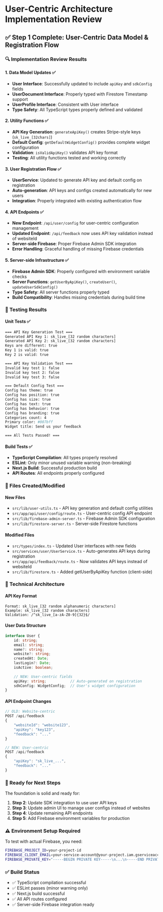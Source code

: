 # User-Centric Architecture Implementation Review

## ✅ **Step 1 Complete: User-Centric Data Model & Registration Flow**

### **🔍 Implementation Review Results**

#### **1. Data Model Updates** ✅
- **User Interface**: Successfully updated to include `apiKey` and `sdkConfig` fields
- **UserDocument Interface**: Properly typed with Firestore Timestamp support
- **UserProfile Interface**: Consistent with User interface
- **Type Safety**: All TypeScript types properly defined and validated

#### **2. Utility Functions** ✅
- **API Key Generation**: `generateApiKey()` creates Stripe-style keys (`sk_live_[32chars]`)
- **Default Config**: `getDefaultWidgetConfig()` provides complete widget configuration
- **Validation**: `isValidApiKey()` validates API key format
- **Testing**: All utility functions tested and working correctly

#### **3. User Registration Flow** ✅
- **UserService**: Updated to generate API key and default config on registration
- **Auto-generation**: API keys and configs created automatically for new users
- **Integration**: Properly integrated with existing authentication flow

#### **4. API Endpoints** ✅
- **New Endpoint**: `/api/user/config` for user-centric configuration management
- **Updated Endpoint**: `/api/feedback` now uses API key validation instead of websiteId
- **Server-side Firebase**: Proper Firebase Admin SDK integration
- **Error Handling**: Graceful handling of missing Firebase credentials

#### **5. Server-side Infrastructure** ✅
- **Firebase Admin SDK**: Properly configured with environment variable checks
- **Server Functions**: `getUserByApiKey()`, `createUser()`, `updateUserSdkConfig()`
- **Type Safety**: All server functions properly typed
- **Build Compatibility**: Handles missing credentials during build time

### **🧪 Testing Results**

#### **Unit Tests** ✅
```bash
=== API Key Generation Test ===
Generated API Key 1: sk_live_[32 random characters]
Generated API Key 2: sk_live_[32 random characters]
Keys are different: true
Key 1 is valid: true
Key 2 is valid: true

=== API Key Validation Test ===
Invalid key test 1: false
Invalid key test 2: false
Invalid key test 3: false

=== Default Config Test ===
Config has theme: true
Config has position: true
Config has size: true
Config has text: true
Config has behavior: true
Config has branding: true
Categories count: 4
Primary color: #007bff
Widget title: Send us your feedback

=== All Tests Passed! ===
```

#### **Build Tests** ✅
- **TypeScript Compilation**: All types properly resolved
- **ESLint**: Only minor unused variable warning (non-breaking)
- **Next.js Build**: Successful production build
- **API Routes**: All endpoints properly configured

### **📁 Files Created/Modified**

#### **New Files**
- `src/lib/user-utils.ts` - API key generation and default config utilities
- `src/app/api/user/config/route.ts` - User-centric config API endpoint
- `src/lib/firebase-admin-server.ts` - Firebase Admin SDK configuration
- `src/lib/firestore-server.ts` - Server-side Firestore functions

#### **Modified Files**
- `src/types/index.ts` - Updated User interfaces with new fields
- `src/services/user/UserService.ts` - Auto-generates API keys during registration
- `src/app/api/feedback/route.ts` - Now validates API keys instead of websiteId
- `src/lib/firestore.ts` - Added getUserByApiKey function (client-side)

### **🔧 Technical Architecture**

#### **API Key Format**
```
Format: sk_live_[32 random alphanumeric characters]
Example: sk_live_[32 random characters]
Validation: /^sk_live_[a-zA-Z0-9]{32}$/
```

#### **User Data Structure**
```typescript
interface User {
    id: string;
    email: string;
    name?: string;
    website?: string;
    createdAt: Date;
    lastLogin?: Date;
    isActive: boolean;
    
    // NEW: User-centric fields
    apiKey: string;           // Auto-generated on registration
    sdkConfig: WidgetConfig;  // User's widget configuration
}
```

#### **API Endpoint Changes**
```typescript
// OLD: Website-centric
POST /api/feedback
{
    "websiteId": "website123",
    "apiKey": "key123",
    "feedback": "..."
}

// NEW: User-centric
POST /api/feedback
{
    "apiKey": "sk_live_...",
    "feedback": "..."
}
```

### **🚀 Ready for Next Steps**

The foundation is solid and ready for:

1. **Step 2**: Update SDK integration to use user API keys
2. **Step 3**: Update admin UI to manage user configs instead of websites
3. **Step 4**: Update remaining API endpoints
4. **Step 5**: Add Firebase environment variables for production

### **⚠️ Environment Setup Required**

To test with actual Firebase, you need:
```bash
FIREBASE_PROJECT_ID=your-project-id
FIREBASE_CLIENT_EMAIL=your-service-account@your-project.iam.gserviceaccount.com
FIREBASE_PRIVATE_KEY="-----BEGIN PRIVATE KEY-----\n...\n-----END PRIVATE KEY-----\n"
```

### **✅ Build Status**
- ✅ TypeScript compilation successful
- ✅ ESLint passes (minor warning only)
- ✅ Next.js build successful
- ✅ All API routes configured
- ✅ Server-side Firebase integration ready
